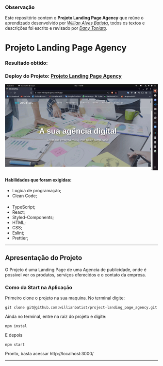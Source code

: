 ### Observação

Este repositório contem o **Projeto Landing Page Agency** que reúne o aprendizado desenvolvido por _[Willian Alves Batista](https://www.linkedin.com/in/willian-alves-batista-60aa6a180/)_, todos os textos e descrições foi escrito e revisado por _[Dany Toniato](https://www.linkedin.com/in/danyelle-toniato-bb0386149/)_.

# Projeto Landing Page Agency
### Resultado obtido:
### Deploy do Projeto: [Projeto Landing Page Agency](https://mk-digital-agency.netlify.app/)
![](./public/mkd-2022.gif)

#### Habilidades que foram exigidas:

  - Logica de programação;
  - Clean Code;

####

  - TypeScript;
  - React;
  - Styled-Components;
  - HTML;
  - CSS;
  - Eslint;
  - Prettier;

---

## Apresentação do Projeto

O Projeto é uma Landing Page de uma Agencia de publicidade, onde é possivel ver os produtos, serviços oferecidos e o contato da empresa.


### Como da Start na Aplicação

Primeiro clone o projeto na sua maquina. No terminal digite:

    git clone git@github.com:willianbatist/project-landing_page_agency.git
    
Ainda no terminal, entre na raiz do projeto e digite:

    npm instal

E depois

    npm start


Pronto, basta acessar http://localhost:3000/

---
